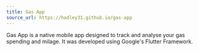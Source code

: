 ```yaml
---
title: Gas App
source_url: https://hadley31.github.io/gas-app
---
```


Gas App is a native mobile app designed to track and analyse your gas spending and milage. It was developed using Google's Flutter Framework.